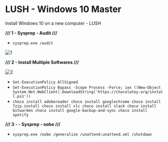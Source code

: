 # LUSH - Windows 10 Master
Install Windows 10 on a new computer - LUSH


**///  1 - Sysprep - Audit ///**
- ``` sysprep.exe /audit ```

![1](https://user-images.githubusercontent.com/22911613/84348777-1866a880-abb6-11ea-9856-f5bd5325f79c.jpg)

**///  2 - Install Multiple Softwares  ///**

![2](https://user-images.githubusercontent.com/22911613/84348996-a5116680-abb6-11ea-891e-e64e0c6cac97.jpg)

- ``` Set-ExecutionPolicy AllSigned ```
- ``` Set-ExecutionPolicy Bypass -Scope Process -Force; iex ((New-Object System.Net.WebClient).DownloadString('https://chocolatey.org/install.ps1')) ```
- ``` choco install adobereader choco install googlechrome choco install 7zip.install choco install vlc choco install slack choco install bitwarden choco install google-backup-and-sync choco install spotify ```


**///  3 - - Sysprep - oobe  ///**

- ``` sysprep.exe /oobe /generalize /unattend:unattend.xml /shutdown ```

